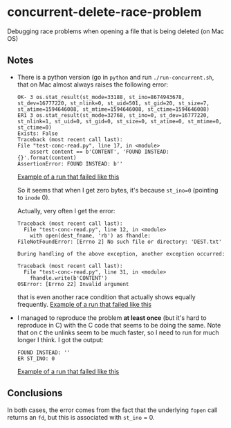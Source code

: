 # concurrent-delete-race-problem
Debugging race problems when opening a file that is being deleted (on Mac OS)


## Notes
- There is a python version (go in `python` and run `./run-concurrent.sh`, that on Mac almost always raises the following error:

    ```
    OK- 3 os.stat_result(st_mode=33188, st_ino=8674943678, st_dev=16777220, st_nlink=0, st_uid=501, st_gid=20, st_size=7, st_atime=1594646008, st_mtime=1594646008, st_ctime=1594646008)
    ER1 3 os.stat_result(st_mode=32768, st_ino=0, st_dev=16777220, st_nlink=1, st_uid=0, st_gid=0, st_size=0, st_atime=0, st_mtime=0, st_ctime=0)
    Exists: False
    Traceback (most recent call last):
    File "test-conc-read.py", line 17, in <module>
        assert content == b'CONTENT', 'FOUND INSTEAD: {}'.format(content)
    AssertionError: FOUND INSTEAD: b''
    ```
    [Example of a run that failed like this](https://github.com/giovannipizzi/concurrent-delete-race-problem/runs/865343677?check_suite_focus=true#step:4:13)
    
    So it seems that when I get zero bytes, it's because `st_ino=0` (pointing to `inode` 0).

    Actually, very often I get the error:
    ```
    Traceback (most recent call last):
      File "test-conc-read.py", line 12, in <module>
        with open(dest_fname, 'rb') as fhandle:
    FileNotFoundError: [Errno 2] No such file or directory: 'DEST.txt'

    During handling of the above exception, another exception occurred:
    
    Traceback (most recent call last):
      File "test-conc-read.py", line 31, in <module>
        fhandle.write(b'CONTENT')
    OSError: [Errno 22] Invalid argument
    ```
    that is even another race condition that actually shows equally frequently.
    [Example of a run that failed like this](https://github.com/giovannipizzi/concurrent-delete-race-problem/runs/865319762?check_suite_focus=true#step:4:18)

- I managed to reproduce the problem **at least once** (but it's hard to reproduce in C)
  with the C code that seems to be doing the same.
  Note that on `C` the unlinks seem to be much faster, so I need to run for much longer I think.
  I got the output: 
  ```
  FOUND INSTEAD: ''
  ER ST_INO: 0
  ```
  [Example of a run that failed like this](https://github.com/giovannipizzi/concurrent-delete-race-problem/runs/865319777?check_suite_focus=true#step:4:9)

## Conclusions

In both cases, the error comes from the fact that the underlying `fopen` call returns an `fd`, but
this is associated with `st_ino` = 0.

